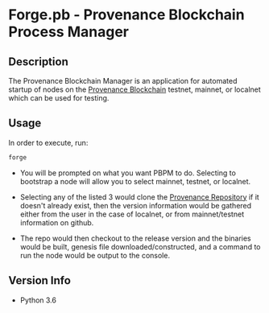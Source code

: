 # Forge.pb - Provenance Blockchain Process Manager

## Description
The Provenance Blockchain Manager is an application for automated startup of nodes on the [Provenance Blockchain](https://docs.provenance.io/) testnet, mainnet, or localnet which can be used for testing.

## Usage
In order to execute, run:
```sh
forge
```
* You will be prompted on what you want PBPM to do. Selecting to bootstrap a node will allow you to select mainnet, testnet, or localnet.

* Selecting any of the listed 3 would clone the [Provenance Repository](https://github.com/provenance-io/provenance) if it doesn't already exist, then the version information would be gathered either from the user in the case of localnet, or from mainnet/testnet information on github. 

* The repo would then checkout to the release version and the binaries would be built, genesis file downloaded/constructed, and a command to run the node would be output to the console.

## Version Info
* Python 3.6